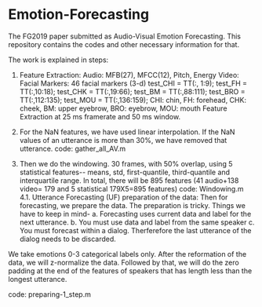 # Emotion-Forecasting
The FG2019 paper submitted as Audio-Visual Emotion Forecasting. This repository contains the codes and other necessary information for that.


The work is explained in steps:

1. Feature Extraction:
Audio: MFB(27), MFCC(12), Pitch, Energy
Video: Facial Markers: 46 facial markers (3-d)
test_CHI = TT(:, 1:9);
       test_FH = TT(:,10:18);
       test_CHK = TT(:,19:66);
       test_BM = TT(:,88:111);
       test_BRO = TT(:,112:135);
       test_MOU = TT(:,136:159);
CHI: chin, FH: forehead, CHK: cheek, BM: upper eyebrow, BRO: eyebrow, MOU: mouth
Feature Extraction at 25 ms framerate and 50 ms window.


2. For the NaN features, we have used linear interpolation. If the NaN values of an utterance is more than 30%, we have removed that utterance. 
code: gather_all_AV.m
3. Then we do the windowing. 30 frames, with 50% overlap, using 5 statistical features-- means, std, first-quantile, third-quantile and interquartile range. In total, there will be 895 features (41 audio+138 video= 179 and 5 statistical 179X5=895 features)
code: Windowing.m
4.1.  Utterance Forecasting (UF) preparation of the data:  Then for forecasting, we prepare the data. The preparation is tricky. Things we have to keep in mind-
a. Forecasting uses current data and label for the next utterance.
b. You must use data and label from the same speaker
c. You must forecast within a dialog. Therferefore the last utterance of the dialog needs to be discarded. 

We take emotions 0-3 categorical labels only. After the reformation of the data, we will z-normalize the data. Followed by that, we will do the zero padding at the end of the features of speakers that has length less than the longest utterance.

code: preparing-1_step.m
